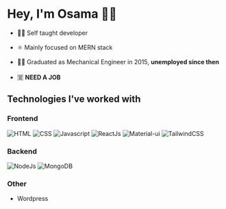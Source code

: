 # Hey, I'm Osama :raising_hand_man:
- 👨‍💻 Self taught developer<br/><br/>
- ⚛️ Mainly focused on MERN stack<br/><br/>
- 👨‍🎓 Graduated as Mechanical Engineer in 2015, **unemployed since then**<br/><br/>
- 🈺 **NEED  A JOB**

## Technologies I've worked with
### Frontend
![HTML](https://img.shields.io/badge/HTML-239120?style=for-the-badge&logo=html5&logoColor=white)
![CSS](https://img.shields.io/badge/CSS-239120?&style=for-the-badge&logo=css3&logoColor=white)
![Javascript](https://img.shields.io/badge/JavaScript-F7DF1E?style=for-the-badge&logo=javascript&logoColor=black
)
![ReactJs](https://img.shields.io/badge/React-20232A?style=for-the-badge&logo=react&logoColor=61DAFB
)
![Material-ui](https://img.shields.io/badge/Material--UI-0081CB?style=for-the-badge&logo=material-ui&logoColor=white
)
![TailwindCSS](https://img.shields.io/badge/Tailwind_CSS-38B2AC?style=for-the-badge&logo=tailwind-css&logoColor=white
)
### Backend
![NodeJs](https://img.shields.io/badge/Node.js-43853D?style=for-the-badge&logo=node.js&logoColor=white
)
![MongoDB](https://img.shields.io/badge/MongoDB-4EA94B?style=for-the-badge&logo=mongodb&logoColor=white
)
### Other
- Wordpress

<!---
osSidd/osSidd is a ✨ special ✨ repository because its `README.md` (this file) appears on your GitHub profile.
You can click the Preview link to take a look at your changes.
--->
